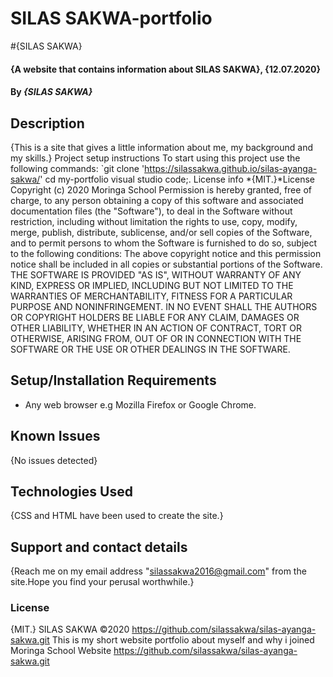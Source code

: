 # SILAS SAKWA-portfolio
#{SILAS SAKWA}
#### {A website that contains information about SILAS SAKWA}, {12.07.2020}
#### By *{SILAS SAKWA}*
## Description
{This is a site that gives a little information about me, my background and my skills.}
Project setup instructions
To start using this project use the following commands:
`git clone 'https://silassakwa.github.io/silas-ayanga-sakwa/'
cd my-portfolio
visual studio code;.
License info
*{MIT.}*License
Copyright (c) 2020 Moringa School
Permission is hereby granted, free of charge, to any person obtaining a copy of this software and associated documentation files (the "Software"), to deal in the Software without restriction, including without limitation the rights to use, copy, modify, merge, publish, distribute, sublicense, and/or sell copies of the Software, and to permit persons to whom the Software is furnished to do so, subject to the following conditions:
The above copyright notice and this permission notice shall be included in all copies or substantial portions of the Software.
THE SOFTWARE IS PROVIDED "AS IS", WITHOUT WARRANTY OF ANY KIND, EXPRESS OR IMPLIED, INCLUDING BUT NOT LIMITED TO THE WARRANTIES OF MERCHANTABILITY, FITNESS FOR A PARTICULAR PURPOSE AND NONINFRINGEMENT. IN NO EVENT SHALL THE AUTHORS OR COPYRIGHT HOLDERS BE LIABLE FOR ANY CLAIM, DAMAGES OR OTHER LIABILITY, WHETHER IN AN ACTION OF CONTRACT, TORT OR OTHERWISE, ARISING FROM, OUT OF OR IN CONNECTION WITH THE SOFTWARE OR THE USE OR OTHER DEALINGS IN THE SOFTWARE.
## Setup/Installation Requirements
* Any web browser e.g Mozilla Firefox or Google Chrome.
## Known Issues
{No issues detected}
## Technologies Used
{CSS and HTML have been used to create the site.}
## Support and contact details
{Reach me on my email address "silassakwa2016@gmail.com" from the site.Hope you find your perusal worthwhile.}
### License
{MIT.}
SILAS SAKWA ©2020
https://github.com/silassakwa/silas-ayanga-sakwa.git
This is my short website portfolio about myself and why i joined Moringa School
Website
https://github.com/silassakwa/silas-ayanga-sakwa.git
